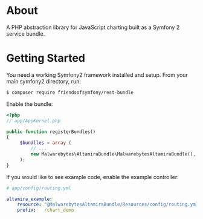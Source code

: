 About
===================


A PHP abstraction library for JavaScript charting built as a Symfony 2 service bundle.


Getting Started
===================

You need a working Symfony2 framework installed and setup. From your main symfony2 directory, run:



``` bash
$ composer require friendsofsymfony/rest-bundle
```


Enable the bundle:

``` php
<?php
// app/AppKernel.php

public function registerBundles()
{
     $bundlles = array (
         // ...
         new Malwarebytes\AltamiraBundle\MalwarebytesAltamiraBundle(),
     );
}
```

If you would like to see example code, enable the example controller:

``` yml
# app/config/routing.yml

altamira_example:
    resource: "@MalwarebytesAltamiraBundle/Resources/config/routing.yml"
    prefix:   /chart_demo
